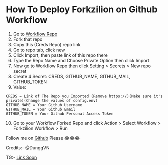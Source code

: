 # How To Deploy Forkzilion on Github Workflow
1. Go to [Workflow Repo](https://github.com/DunggVN/forkzilion-wf-example)
2. Fork that repo
3. Copy this (Creds Repo) repo link
4. Go to repo tab, click new
5. Click Import, then paste link of this repo there
6. Type the Repo Name and Choose Private Option then click Import
7. Now go to Workflow Repo then click Setting > Secrets > New repo secret
8. Create 4 Secret: CREDS, GITHUB_NAME, GITHUB_MAIL, GITHUB_TOKEN
9. Value:
```
CREDS = Link of The Repo you Imported (Remove https://)(Make sure it's private)(Change the values of config.env)
GITHUB_NAME = Your Github Username
GITHUB_MAIL = Your Github Email
GITHUB_TOKEN = Your Github Personal Access Token
```

10. Go to your Workflow Forked Repo and click Action > Select Workflow > Forkzilion Workflow > Run

Follow me on [Github](https://github.com/DunggVN) Please 😂😂😂

Credits:- @DunggVN

TG:- [Link Soon]()
